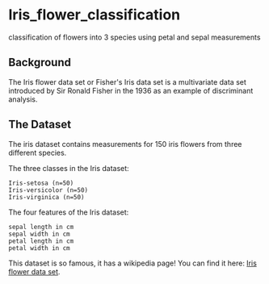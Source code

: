 # Iris_flower_classification
classification of flowers into 3 species using petal and sepal measurements

## Background
The Iris flower data set or Fisher's Iris data set is a multivariate data set introduced by Sir Ronald Fisher in the 1936 as an example of discriminant analysis. 

## The Dataset
The iris dataset contains measurements for 150 iris flowers from three different species.

The three classes in the Iris dataset:

    Iris-setosa (n=50)
    Iris-versicolor (n=50)
    Iris-virginica (n=50)

The four features of the Iris dataset:

    sepal length in cm
    sepal width in cm
    petal length in cm
    petal width in cm

This dataset is so famous, it has a wikipedia page! You can find it here: [Iris flower data set](http://en.wikipedia.org/wiki/Iris_flower_data_set). 
